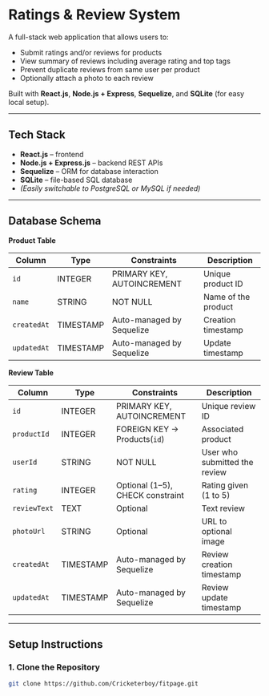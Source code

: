 # Ratings & Review System

A full-stack web application that allows users to:

- Submit ratings and/or reviews for products  
- View summary of reviews including average rating and top tags  
- Prevent duplicate reviews from same user per product  
- Optionally attach a photo to each review

Built with **React.js**, **Node.js + Express**, **Sequelize**, and **SQLite** (for easy local setup).

---

## Tech Stack

- **React.js** – frontend
- **Node.js + Express.js** – backend REST APIs
- **Sequelize** – ORM for database interaction
- **SQLite** – file-based SQL database
- *(Easily switchable to PostgreSQL or MySQL if needed)*

---

## Database Schema

**Product Table**

| Column      | Type      | Constraints                | Description         |
| ----------- | --------- | -------------------------- | ------------------- |
| `id`        | INTEGER   | PRIMARY KEY, AUTOINCREMENT | Unique product ID   |
| `name`      | STRING    | NOT NULL                   | Name of the product |
| `createdAt` | TIMESTAMP | Auto-managed by Sequelize  | Creation timestamp  |
| `updatedAt` | TIMESTAMP | Auto-managed by Sequelize  | Update timestamp    |

**Review Table**

| Column       | Type      | Constraints                      | Description                   |
| ------------ | --------- | -------------------------------- | ----------------------------- |
| `id`         | INTEGER   | PRIMARY KEY, AUTOINCREMENT       | Unique review ID              |
| `productId`  | INTEGER   | FOREIGN KEY → Products(`id`)     | Associated product            |
| `userId`     | STRING    | NOT NULL                         | User who submitted the review |
| `rating`     | INTEGER   | Optional (1–5), CHECK constraint | Rating given (1 to 5)         |
| `reviewText` | TEXT      | Optional                         | Text review                   |
| `photoUrl`   | STRING    | Optional                         | URL to optional image         |
| `createdAt`  | TIMESTAMP | Auto-managed by Sequelize        | Review creation timestamp     |
| `updatedAt`  | TIMESTAMP | Auto-managed by Sequelize        | Review update timestamp       |


---


## Setup Instructions

### 1. Clone the Repository

```bash
git clone https://github.com/Cricketerboy/fitpage.git
